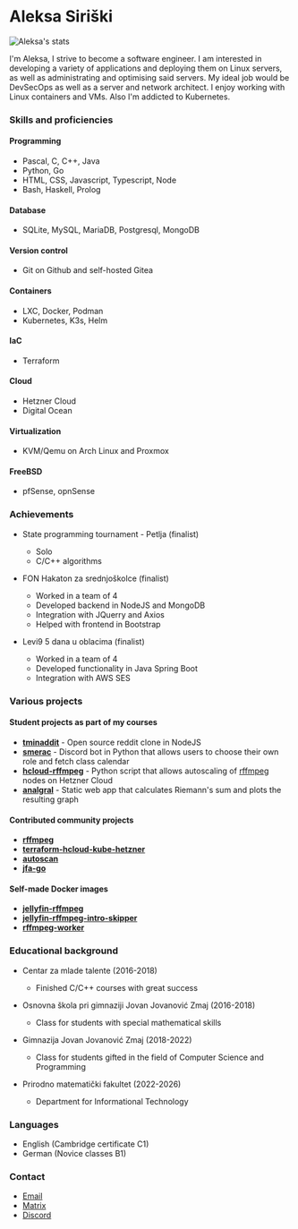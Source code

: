 # Aleksa Siriški

![Aleksa's stats](https://github-readme-stats.vercel.app/api?username=aleksasiriski&theme=github_dark&show_icons=true&custom_title=Aleksa's%20stats#gh-dark-mode-only)

I'm Aleksa, I strive to become a software engineer. I am interested in developing a variety of applications and deploying them on Linux servers, as well as administrating and optimising said servers. My ideal job would be DevSecOps as well as a server and network architect. I enjoy working with Linux containers and VMs. Also I'm addicted to Kubernetes.

### Skills and proficiencies

#### Programming
* Pascal, C, C++, Java
* Python, Go
* HTML, CSS, Javascript, Typescript, Node
* Bash, Haskell, Prolog

#### Database
* SQLite, MySQL, MariaDB, Postgresql, MongoDB

#### Version control
* Git on Github and self-hosted Gitea

#### Containers
* LXC, Docker, Podman
* Kubernetes, K3s, Helm

#### IaC
* Terraform

#### Cloud
* Hetzner Cloud
* Digital Ocean

#### Virtualization
* KVM/Qemu on Arch Linux and Proxmox

#### FreeBSD
* pfSense, opnSense

### Achievements
* State programming tournament - Petlja (finalist)
	- Solo
	- C/C++ algorithms

* FON Hakaton za srednjoškolce (finalist)
	- Worked in a team of 4
	- Developed backend in NodeJS and MongoDB
	- Integration with JQuerry and Axios
	- Helped with frontend in Bootstrap

* Levi9 5 dana u oblacima (finalist)
	- Worked in a team of 4
	- Developed functionality in Java Spring Boot
	- Integration with AWS SES

### Various projects

#### Student projects as part of my courses

* [**tminaddit**](https://github.com/aleksasiriski/tminaddit) - Open source reddit clone in NodeJS
* [**smerac**](https://github.com/aleksasiriski/smerac) - Discord bot in Python that allows users to choose their own role and fetch class calendar
* [**hcloud-rffmpeg**](https://github.com/aleksasiriski/hcloud-rffmpeg) - Python script that allows autoscaling of [rffmpeg](https://github.com/joshuaboniface/rffmpeg) nodes on Hetzner Cloud
* [**analgral**](https://github.com/aleksasiriski/analgral) - Static web app that calculates Riemann's sum and plots the resulting graph

#### Contributed community projects

* [**rffmpeg**](https://github.com/joshuaboniface/rffmpeg)
* [**terraform-hcloud-kube-hetzner**](https://github.com/kube-hetzner/terraform-hcloud-kube-hetzner)
* [**autoscan**](https://github.com/Cloudbox/autoscan)
* [**jfa-go**](https://github.com/hrfee/jfa-go)

#### Self-made Docker images
* [**jellyfin-rffmpeg**](https://github.com/aleksasiriski/jellyfin-rffmpeg)
* [**jellyfin-rffmpeg-intro-skipper**](https://github.com/aleksasiriski/jellyfin-rffmpeg-intro-skipper)
* [**rffmpeg-worker**](https://github.com/aleksasiriski/rffmpeg-worker)

### Educational background
* Centar za mlade talente (2016-2018)
	- Finished C/C++ courses with great success

* Osnovna škola pri gimnaziji Jovan Jovanović Zmaj (2016-2018)
	- Class for students with special mathematical skills

* Gimnazija Jovan Jovanović Zmaj (2018-2022)
	- Class for students gifted in the field of Computer Science and Programming

* Prirodno matematički fakultet (2022-2026)
	- Department for Informational Technology


### Languages
* English (Cambridge certificate C1)
* German (Novice classes B1)

### Contact
- [Email](mailto:sir@tmina.org)
- [Matrix]()
- [Discord](https://discordapp.com/users/906930028078575626)
